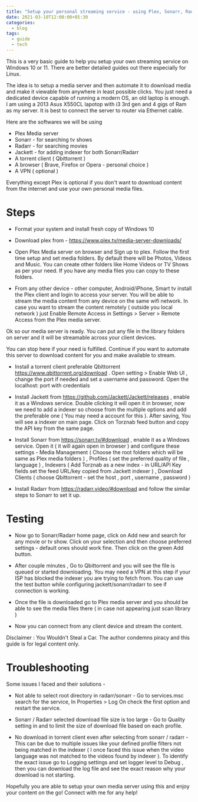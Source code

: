 ```yaml
---
title: "Setup your personal streaming service - using Plex, Sonarr, Radarr and Jackett"
date: 2021-03-10T12:00:00+05:30
categories:
  - blog
tags:
  - guide
  - tech
---
```


This is a very basic guide to help you setup your own streaming service on Windows 10 or 11. There are better detailed guides out there especially for Linux.

The idea is to setup a media server and then automate it to download media and make it viewable from anywhere in least possible clicks. You just need a dedicated device capable of running a modern OS, an old laptop is enough. I am using a 2013 Asus X550CL lapotop with i3 3rd gen and 4 gigs of Ram as my server. It is best to connect the server to router via Ethernet cable.

Here are the softwares we will be using 

- Plex Media server
- Sonarr - for searching tv shows
- Radarr - for searching movies
- Jackett - for adding indexer for both Sonarr/Radarr
- A torrent client ( Qbittorrent )
- A browser ( Brave, Firefox or Opera - personal choice )
- A VPN ( optional )

Everything except Plex is optional if you don't want to download content from the internet and use your own personal media files.

# Steps

- Format your system and install fresh copy of Windows 10

- Download plex from - https://www.plex.tv/media-server-downloads/

- Open Plex Media server on browser and Sign up to plex. Follow the first time setup and set media folders. By default there will be Photos, Videos and Music. You can create other folders like Home Videos or TV Shows as per  your need. If you have any media files you can copy to these folders.

- From any other device - other computer, Android/iPhone, Smart tv install the Plex client and login to access your server. You will be able to stream the media content from any device on the same wifi network. In case you want to stream the content remotely ( outside you local network ) just Enable Remote Access in Settings > Server > Remote Access from the Plex media server.

Ok so our media server is ready. You can put any file in the library folders on server and it will be streamable across your client devices.

You can stop here if your need is fulfilled. Continue if you want to automate this server to download content for you and make available to stream.

- Install a torrent client preferable Qbittorrent https://www.qbittorrent.org/download . Open setting > Enable Web UI , change the port if needed and set a username and password. Open the localhost: port with credentials

- Install Jackett from https://github.com/Jackett/Jackett/releases , enable it as a Windows service. Double clicking it will open it in browser, now we need to add a indexer so choose from the multiple options and add the preferable one ( You may need a account for this ). After saving, You will see a indexer on main page. Click on Torznab feed button and copy the API key from the same page.

- Install Sonarr from https://sonarr.tv/#download , enable it as a Windows service. Open it ( it will again open in browser ) and configure these settings - Media Management ( Choose the root folders which will be same as Plex media folders ) , Profiles ( set the preferred quality of file , language ) , Indexers ( Add Torznab as a new index - in URL/API Key fields set the feed URL/key copied from Jackett indexer ) , Download Clients ( choose Qbittorrent - set the host , port , username , password )

- Install Radarr from https://radarr.video/#download and follow the similar steps to Sonarr to set it up.

# Testing

- Now go to Sonarr/Radarr home page, click on Add new and search for any movie or tv show. Click on your selection and then choose preferred settings - default ones should work fine. Then click on the green Add button. 

- After couple minutes , Go to Qbittorrent and you will see the file is queued or started downloading. You may need a VPN at this step if your ISP has blocked the indexer you are trying to fetch from. You can use the test button while configuring jackett/sonarr/radarr to see if connection is working.

- Once the file is downloaded go to Plex media server and you should be able to see the media files there ( in case not appearing just scan library ) 

- Now you can connect from any client device and stream the content.

Disclaimer : You Wouldn't Steal a Car. The author condemns piracy and this guide is for legal content only.

# Troubleshooting

Some issues I faced and their solutions -

- Not able to select root directory in radarr/sonarr - Go to services.msc search for the service, In Properties > Log On check the first option and restart the service.

- Sonarr / Radarr selected download file size is too large - Go to Quality setting in and to limit the size of download file based on each profile.

- No download in torrent client even after selecting from sonarr / radarr - This can be due to multiple issues like your defined profile filters not being matched in the indexer ( I once faced this issue when the video language was not matched to the videos found by indexer ). To identify the exact issue go to Logging settings and set logger level to Debug , then you can download the log file and see the exact reason why your download is not starting. 

Hopefully you are able to setup your own media server using this and enjoy your content on the go! Connect with me for any help!
